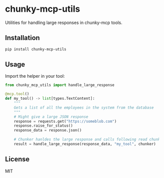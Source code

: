 # chunky-mcp-utils

Utilities for handling large responses in chunky-mcp tools.

## Installation

```bash
pip install chunky-mcp-utils
```

## Usage

Import the helper in your tool:

```python
from chunky_mcp_utils import handle_large_response

@mcp.tool()
def my_tool() -> list[types.TextContent]:
    """
    Gets a list of all the employees in the system from the database
    """
    # Might give a large JSON response
    response = requests.get("https://someblob.com")
    response.raise_for_status()
    response_data = response.json()
    
    # Chunker hanldes the large response and calls following read chunk tools
    result = handle_large_response(response_data, "my_tool", chunker)
```

## License

MIT